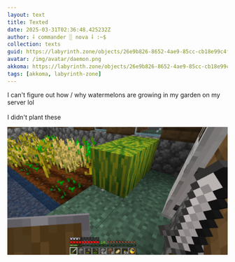 ```yaml
---
layout: text
title: Texted
date: 2025-03-31T02:36:48.425232Z
author: ⸸ commander ░ nova ⸸ :~$
collection: texts
guid: https://labyrinth.zone/objects/26e9b826-8652-4ae9-85cc-cb18e99c4f5b
avatar: /img/avatar/daemon.png
akkoma: https://labyrinth.zone/objects/26e9b826-8652-4ae9-85cc-cb18e99c4f5b
tags: [akkoma, labyrinth-zone]
---
```


<p>I can't figure out how / why watermelons are growing in my garden on my server lol<br><br>I didn't plant these</p><img src="/assets/text_media/b236722e4b703fd850f05ec2f6cfb61b793435e63c13e4aeb780312a1a109b54.png" alt="" />